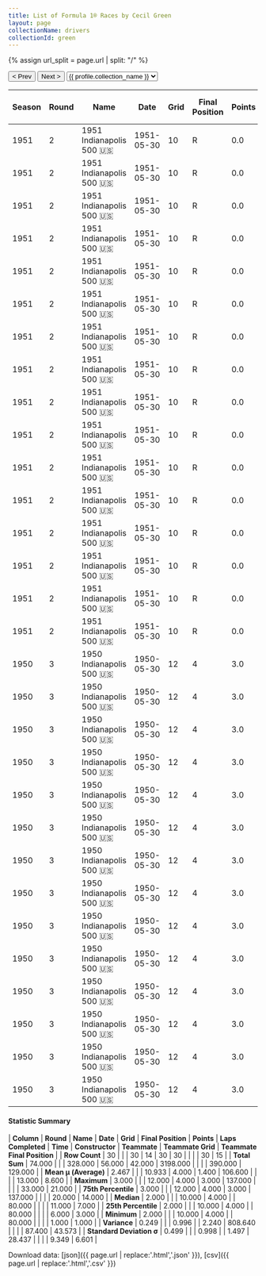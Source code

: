 ```yaml
---
title: List of Formula 1® Races by Cecil Green
layout: page
collectionName: drivers
collectionId: green
---
```


{% assign url_split = page.url | split: "/" %}
<div id="collection-navigation">
<button onclick="selector.options[selector.selectedIndex-1].value && (window.location = selector.options[selector.selectedIndex-1].value);">&lt; Prev</button>
<button onclick="selector.options[selector.selectedIndex+1].value && (window.location = selector.options[selector.selectedIndex+1].value);">Next &gt;</button>
<select id="selector" onchange="this.options[this.selectedIndex].value && (window.location = this.options[this.selectedIndex].value);">
  {% for collectionId in site.data[page.collectionName].refs %}
    {% if collectionId == page.collectionId %}
      {% assign selected = "selected" %}
    {% else %}
      {% assign selected = "" %}
    {% endif %}
    {% assign profile = site.data[page.collectionName][collectionId].profile %}
    <option value="/f1/{{ page.collectionName }}/{{ collectionId }}/{{ url_split[4] }}" {{ selected }}>{{ profile.collection_name }}</option>
  {% endfor %}
</select>
</div>

| Season | Round | Name | Date | Grid | Final Position | Points | Laps Completed | Time | Constructor | Teammate | Teammate Grid | Teammate Final Position |
|--|--|--|--|--|--|--|--|--|--|--|--|--|
| 1951 | 2 | 1951 Indianapolis 500 🇺🇸 | 1951-05-30 | 10 | R | 0.0 | 80 |   | Kurtis Kraft 🇺🇸 | [Lee Wallard 🇺🇸](/f1/drivers/wallard) | 2 | 1 |
| 1951 | 2 | 1951 Indianapolis 500 🇺🇸 | 1951-05-30 | 10 | R | 0.0 | 80 |   | Kurtis Kraft 🇺🇸 | [Mike Nazaruk 🇺🇸](/f1/drivers/nazaruk) | 7 | 2 |
| 1951 | 2 | 1951 Indianapolis 500 🇺🇸 | 1951-05-30 | 10 | R | 0.0 | 80 |   | Kurtis Kraft 🇺🇸 | [Jack McGrath 🇺🇸](/f1/drivers/mcgrath) | 3 | 3 |
| 1951 | 2 | 1951 Indianapolis 500 🇺🇸 | 1951-05-30 | 10 | R | 0.0 | 80 |   | Kurtis Kraft 🇺🇸 | [Carl Forberg 🇺🇸](/f1/drivers/forberg) | 24 | 7 |
| 1951 | 2 | 1951 Indianapolis 500 🇺🇸 | 1951-05-30 | 10 | R | 0.0 | 80 |   | Kurtis Kraft 🇺🇸 | [Duke Nalon 🇺🇸](/f1/drivers/nalon) | 1 | R |
| 1951 | 2 | 1951 Indianapolis 500 🇺🇸 | 1951-05-30 | 10 | R | 0.0 | 80 |   | Kurtis Kraft 🇺🇸 | [Gene Force 🇺🇸](/f1/drivers/force) | 22 | R |
| 1951 | 2 | 1951 Indianapolis 500 🇺🇸 | 1951-05-30 | 10 | R | 0.0 | 80 |   | Kurtis Kraft 🇺🇸 | [Sam Hanks 🇺🇸](/f1/drivers/hanks) | 12 | R |
| 1951 | 2 | 1951 Indianapolis 500 🇺🇸 | 1951-05-30 | 10 | R | 0.0 | 80 |   | Kurtis Kraft 🇺🇸 | [Bill Schindler 🇺🇸](/f1/drivers/schindler) | 16 | R |
| 1951 | 2 | 1951 Indianapolis 500 🇺🇸 | 1951-05-30 | 10 | R | 0.0 | 80 |   | Kurtis Kraft 🇺🇸 | [Fred Agabashian 🇺🇸](/f1/drivers/agabashian) | 11 | R |
| 1951 | 2 | 1951 Indianapolis 500 🇺🇸 | 1951-05-30 | 10 | R | 0.0 | 80 |   | Kurtis Kraft 🇺🇸 | [Carl Scarborough 🇺🇸](/f1/drivers/scarborough) | 15 | R |
| 1951 | 2 | 1951 Indianapolis 500 🇺🇸 | 1951-05-30 | 10 | R | 0.0 | 80 |   | Kurtis Kraft 🇺🇸 | [Johnnie Parsons 🇺🇸](/f1/drivers/parsons) | 8 | R |
| 1951 | 2 | 1951 Indianapolis 500 🇺🇸 | 1951-05-30 | 10 | R | 0.0 | 80 |   | Kurtis Kraft 🇺🇸 | [Troy Ruttman 🇺🇸](/f1/drivers/ruttman) | 6 | R |
| 1951 | 2 | 1951 Indianapolis 500 🇺🇸 | 1951-05-30 | 10 | R | 0.0 | 80 |   | Kurtis Kraft 🇺🇸 | [Chet Miller 🇺🇸](/f1/drivers/miller) | 28 | R |
| 1951 | 2 | 1951 Indianapolis 500 🇺🇸 | 1951-05-30 | 10 | R | 0.0 | 80 |   | Kurtis Kraft 🇺🇸 | [Walt Brown 🇺🇸](/f1/drivers/walt_brown) | 13 | R |
| 1951 | 2 | 1951 Indianapolis 500 🇺🇸 | 1951-05-30 | 10 | R | 0.0 | 80 |   | Kurtis Kraft 🇺🇸 | [Cliff Griffith 🇺🇸](/f1/drivers/griffith) | 18 | R |
| 1951 | 2 | 1951 Indianapolis 500 🇺🇸 | 1951-05-30 | 10 | R | 0.0 | 80 |   | Kurtis Kraft 🇺🇸 | [Manny Ayulo 🇺🇸](/f1/drivers/ayulo) | 3 | 3 |
| 1950 | 3 | 1950 Indianapolis 500 🇺🇸 | 1950-05-30 | 12 | 4 | 3.0 | 137 |   | Kurtis Kraft 🇺🇸 | [Johnnie Parsons 🇺🇸](/f1/drivers/parsons) | 5 | 1 |
| 1950 | 3 | 1950 Indianapolis 500 🇺🇸 | 1950-05-30 | 12 | 4 | 3.0 | 137 |   | Kurtis Kraft 🇺🇸 | [Joie Chitwood 🇺🇸](/f1/drivers/chitwood) | 9 | 5 |
| 1950 | 3 | 1950 Indianapolis 500 🇺🇸 | 1950-05-30 | 12 | 4 | 3.0 | 137 |   | Kurtis Kraft 🇺🇸 | [Walt Faulkner 🇺🇸](/f1/drivers/faulkner) | 1 | 7 |
| 1950 | 3 | 1950 Indianapolis 500 🇺🇸 | 1950-05-30 | 12 | 4 | 3.0 | 137 |   | Kurtis Kraft 🇺🇸 | [Pat Flaherty 🇺🇸](/f1/drivers/flaherty) | 11 | 10 |
| 1950 | 3 | 1950 Indianapolis 500 🇺🇸 | 1950-05-30 | 12 | 4 | 3.0 | 137 |   | Kurtis Kraft 🇺🇸 | [Mack Hellings 🇺🇸](/f1/drivers/hellings) | 26 | 13 |
| 1950 | 3 | 1950 Indianapolis 500 🇺🇸 | 1950-05-30 | 12 | 4 | 3.0 | 137 |   | Kurtis Kraft 🇺🇸 | [Jack McGrath 🇺🇸](/f1/drivers/mcgrath) | 6 | 14 |
| 1950 | 3 | 1950 Indianapolis 500 🇺🇸 | 1950-05-30 | 12 | 4 | 3.0 | 137 |   | Kurtis Kraft 🇺🇸 | [Johnny McDowell 🇺🇸](/f1/drivers/mcdowell) | 33 | 18 |
| 1950 | 3 | 1950 Indianapolis 500 🇺🇸 | 1950-05-30 | 12 | 4 | 3.0 | 137 |   | Kurtis Kraft 🇺🇸 | [Walt Brown 🇺🇸](/f1/drivers/walt_brown) | 20 | 19 |
| 1950 | 3 | 1950 Indianapolis 500 🇺🇸 | 1950-05-30 | 12 | 4 | 3.0 | 137 |   | Kurtis Kraft 🇺🇸 | [Jerry Hoyt 🇺🇸](/f1/drivers/hoyt) | 15 | 21 |
| 1950 | 3 | 1950 Indianapolis 500 🇺🇸 | 1950-05-30 | 12 | 4 | 3.0 | 137 |   | Kurtis Kraft 🇺🇸 | [Fred Agabashian 🇺🇸](/f1/drivers/agabashian) | 2 | R |
| 1950 | 3 | 1950 Indianapolis 500 🇺🇸 | 1950-05-30 | 12 | 4 | 3.0 | 137 |   | Kurtis Kraft 🇺🇸 | [Jimmy Jackson 🇺🇸](/f1/drivers/jackson) | 32 | R |
| 1950 | 3 | 1950 Indianapolis 500 🇺🇸 | 1950-05-30 | 12 | 4 | 3.0 | 137 |   | Kurtis Kraft 🇺🇸 | [Sam Hanks 🇺🇸](/f1/drivers/hanks) | 25 | R |
| 1950 | 3 | 1950 Indianapolis 500 🇺🇸 | 1950-05-30 | 12 | 4 | 3.0 | 137 |   | Kurtis Kraft 🇺🇸 | [Duke Dinsmore 🇺🇸](/f1/drivers/dinsmore) | 7 | R |
| 1950 | 3 | 1950 Indianapolis 500 🇺🇸 | 1950-05-30 | 12 | 4 | 3.0 | 137 |   | Kurtis Kraft 🇺🇸 | [Tony Bettenhausen 🇺🇸](/f1/drivers/bettenhausen) | 9 | 5 |

#### Statistic Summary

| **Column** | **Round** | **Name** | **Date** | **Grid** | **Final Position** | **Points** | **Laps Completed** | **Time** | **Constructor** | **Teammate** | **Teammate Grid** | **Teammate Final Position** |
| **Row Count** | 30 |  |  | 30 | 14 | 30 | 30 |  |  |  | 30 | 15 |
| **Total Sum** | 74.000 |  |  | 328.000 | 56.000 | 42.000 | 3198.000 |  |  |  | 390.000 | 129.000 |
| **Mean μ (Average)** | 2.467 |  |  | 10.933 | 4.000 | 1.400 | 106.600 |  |  |  | 13.000 | 8.600 |
| **Maximum** | 3.000 |  |  | 12.000 | 4.000 | 3.000 | 137.000 |  |  |  | 33.000 | 21.000 |
| **75th Percentile** | 3.000 |  |  | 12.000 | 4.000 | 3.000 | 137.000 |  |  |  | 20.000 | 14.000 |
| **Median** | 2.000 |  |  | 10.000 | 4.000 |  | 80.000 |  |  |  | 11.000 | 7.000 |
| **25th Percentile** | 2.000 |  |  | 10.000 | 4.000 |  | 80.000 |  |  |  | 6.000 | 3.000 |
| **Minimum** | 2.000 |  |  | 10.000 | 4.000 |  | 80.000 |  |  |  | 1.000 | 1.000 |
| **Variance** | 0.249 |  |  | 0.996 |  | 2.240 | 808.640 |  |  |  | 87.400 | 43.573 |
| **Standard Deviation σ** | 0.499 |  |  | 0.998 |  | 1.497 | 28.437 |  |  |  | 9.349 | 6.601 |

Download data: [json]({{ page.url | replace:'.html','.json' }}), [csv]({{ page.url | replace:'.html','.csv' }})
